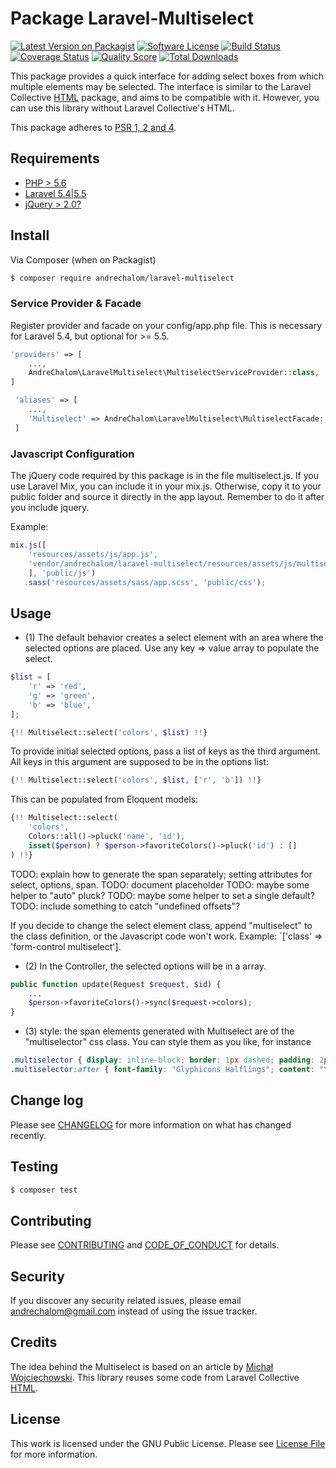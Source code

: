 # Package Laravel-Multiselect

[![Latest Version on Packagist][ico-version]][link-packagist]
[![Software License][ico-license]](LICENSE)
[![Build Status][ico-travis]][link-travis]
[![Coverage Status][ico-scrutinizer]][link-scrutinizer]
[![Quality Score][ico-code-quality]][link-code-quality]
[![Total Downloads][ico-downloads]][link-downloads]

This package provides a quick interface for adding select boxes from which multiple elements may be selected.
The interface is similar to the Laravel Collective [HTML](https://github.com/LaravelCollective/html/) package,
and aims to be compatible with it. However, you can use this library without Laravel Collective's HTML.

This package adheres to [PSR 1, 2 and 4](http://www.php-fig.org/psr/).

## Requirements

- [PHP > 5.6](http://php.net)
- [Laravel 5.4|5.5](https://github.com/laravel/framework)
- [jQuery > 2.0?](http://jquery.com)

## Install

Via Composer (when on Packagist)

``` bash
$ composer require andrechalom/laravel-multiselect
```

### Service Provider & Facade

Register provider and facade on your config/app.php file. This is necessary for Laravel 5.4, but optional for >= 5.5.

```php
'providers' => [
    ...,
    AndreChalom\LaravelMultiselect\MultiselectServiceProvider::class,
]

 'aliases' => [ 
    ...,
    'Multiselect' => AndreChalom\LaravelMultiselect\MultiselectFacade::class,
 ]
```

### Javascript Configuration

The jQuery code required by this package is in the file multiselect.js. If you use Laravel Mix, you can include it
in your mix.js. Otherwise, copy it to your public folder and source it directly in the app layout. 
Remember to do it after you include jquery.

Example:

```js
mix.js([
    'resources/assets/js/app.js',
    'vendor/andrechalom/laravel-multiselect/resources/assets/js/multiselect.js',
    ], 'public/js')
   .sass('resources/assets/sass/app.scss', 'public/css');
```

## Usage

- (1) The default behavior creates a select element with an area where the selected options are placed. 
Use any key => value array to populate the select.

``` php
$list = [
    'r' => 'red',
    'g' => 'green',
    'b' => 'blue',
];

{!! Multiselect::select('colors', $list) !!}
```

To provide initial selected options, pass a list of keys as the third argument. All keys in this argument are supposed
to be in the options list:

``` php
{!! Multiselect::select('colors', $list, ['r', 'b']) !!}
```

This can be populated from Eloquent models:

``` php
{!! Multiselect::select(
    'colors', 
    Colors::all()->pluck('name', 'id'), 
    isset($person) ? $person->favoriteColors()->pluck('id') : []
) !!}
```

TODO: explain how to generate the span separately; setting attributes for select, options, span.
TODO: document placeholder
TODO: maybe some helper to "auto" pluck?
TODO: maybe some helper to set a single default? 
TODO: include something to catch "undefined offsets"?

If you decide to change the select element class, append "multiselect" to the class definition, or the Javascript code
won't work. Example: `['class' => 'form-control multiselect'].

- (2) In the Controller, the selected options will be in a array. 
```php
public function update(Request $request, $id) {
    ...
    $person->favoriteColors()->sync($request->colors);
}
```

- (3) style: the span elements generated with Multiselect are of the "multiselector" css class. You can style them as you like, for instance

```css
.multiselector { display: inline-block; border: 1px dashed; padding: 2px; margin: 5px; cursor: pointer; }
.multiselector:after { font-family: "Glyphicons Halflings"; content: "\e014"; padding-left: 3px; }
```

## Change log

Please see [CHANGELOG](CHANGELOG.md) for more information on what has changed recently.

## Testing

``` bash
$ composer test
```

## Contributing

Please see [CONTRIBUTING](CONTRIBUTING.md) and [CODE_OF_CONDUCT](CODE_OF_CONDUCT.md) for details.

## Security

If you discover any security related issues, please email andrechalom@gmail.com instead of using the issue tracker.

## Credits

The idea behind the Multiselect is based on an article by [Michał Wojciechowski](http://odyniec.net/articles/multiple-select-fields/). This library reuses some code from Laravel Collective [HTML](https://github.com/LaravelCollective/html/).

## License

This work is licensed under the GNU Public License. Please see [License File](LICENSE) for more information.

[ico-version]: https://img.shields.io/packagist/v/andrechalom/laravel-multiselect.svg
[ico-license]: https://img.shields.io/badge/license-GPLv3-brightgreen.svg
[ico-travis]: https://img.shields.io/travis/andrechalom/laravel-multiselect/master.svg
[ico-scrutinizer]: https://img.shields.io/scrutinizer/coverage/g/andrechalom/laravel-multiselect.svg
[ico-code-quality]: https://img.shields.io/scrutinizer/g/andrechalom/laravel-multiselect.svg
[ico-downloads]: https://img.shields.io/packagist/dt/andrechalom/laravel-multiselect.svg

[link-packagist]: https://packagist.org/packages/andrechalom/laravel-multiselect
[link-travis]: https://travis-ci.org/andrechalom/laravel-multiselect
[link-scrutinizer]: https://scrutinizer-ci.com/g/andrechalom/laravel-multiselect/code-structure
[link-code-quality]: https://scrutinizer-ci.com/g/andrechalom/laravel-multiselect
[link-downloads]: https://packagist.org/packages/andrechalom/laravel-multiselect
